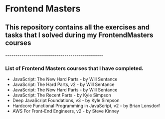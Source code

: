 # Frontend Masters

## This repository contains all the exercises and tasks that I solved during my FrontendMasters courses

#### ------------------------------------------------

### List of Frontend Masters courses that I have completed.

- JavaScript: The New Hard Parts - by Will Sentance
- JavaScript: The Hard Parts, v2 - by Will Sentance
- JavaScript: The New Hard Parts - by
  Will Sentance
- JavaScript: The Recent Parts - by Kyle Simpson
- Deep JavaScript Foundations, v3 - by Kyle Simpson
- Hardcore Functional Programming in JavaScript, v2 - by Brian Lonsdorf
- AWS For Front-End Engineers, v2 - by Steve Kinney
